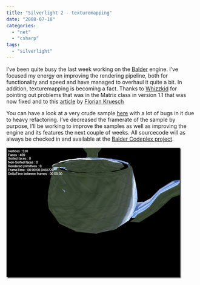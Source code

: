 ```yaml
---
title: "Silverlight 2 - texturemapping"
date: "2008-07-18"
categories: 
  - "net"
  - "csharp"
tags: 
  - "silverlight"
---
```


I’ve been quite busy the last week working on the [Balder](http://www.codeplex.com/Balder) engine. I’ve focused my energy on improving the rendering pipeline, both for functionality and speed and have managed to overhaul it quite a bit. In addition, texturemapping is becoming a fact. Thanks to [Whizzkid](http://whizzkid74.blogspot.com/2008/04/texturemapping-in-silverlight-20b.html) for pointing out problems that was in the Matrix class in version 1.1 that was now fixed and to this [article](http://www.codeproject.com/KB/silverlight/silverlight_triangle.aspx) by [Florian Kruesch](http://www.codeproject.com/script/Articles/MemberArticles.aspx?amid=3950651)

You can have a look at a very crude sample [here](http://www.dolittle.com/Silverlight/Balder_TextureMapping_Version1/TestPage.html) with a lot of bugs in it due to heavy refactoring. I’ve decreased the framerate of the sample by purpose, I’ll be working to improve the samples as well as improving the engine and its features the next couple of weeks. All sourcecode will as always be checked in and available at the [Balder Codeplex project](http://www.codeplex.com/Balder).

[![image](images/silverlight2texturemapping_10f11_image_thumb11.png "image")](http://localhost:8080/wp-content/2012/07/Silverlight2texturemapping_10F11_image_2.png)
